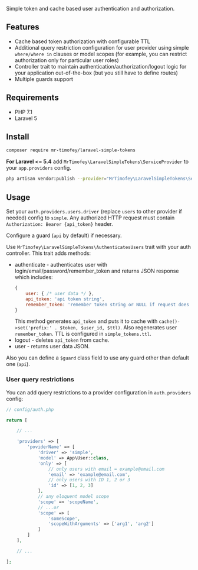 Simple token and cache based user authentication and authorization.

## Features

* Cache based token authorization with configurable TTL
* Additional query restriction configuration for user provider using simple `where/where in` clauses or model scopes
	(for example, you can restrict authorization only for particular user roles)
* Controller trait to maintain authentication/authorization/logout logic for your application out-of-the-box
	(but you still have to define routes)
* Multiple guards support

## Requirements

* PHP 7.1
* Laravel 5

## Install

```bash
composer require mr-timofey/laravel-simple-tokens
```

**For Laravel <= 5.4** add `MrTimofey\LaravelSimpleTokens\ServiceProvider` to your `app.providers` config.

```bash
php artisan vendor:publish --provider="MrTimofey\LaravelSimpleTokens\ServiceProvider"
```

## Usage

Set your `auth.providers.users.driver` (replace `users` to other provider if needed) config to `simple`.
Any authorized HTTP request must contain `Authorization: Bearer {api_token}` header.

Configure a guard (`api` by default) if necessary.

Use `MrTimofey\LaravelSimpleTokens\AuthenticatesUsers` trait with your auth controller. This trait adds methods:
* authenticate - authenticates user with login/email/password/remember_token and returns JSON response which includes:
	```js
	{
		user: { /* user data */ },
		api_token: 'api token string',
		remember_token: 'remember token string or NULL if request does not have a "remember" flag'
	}
	```
	This method generates `api_token` and puts it to cache with `cache()->set('prefix:' . $token, $user_id, $ttl)`.
	Also regenerates user `remember_token`.
	TTL is configured in `simple_tokens.ttl`.
* logout - deletes `api_token` from cache.
* user - returns user data JSON.

Also you can define a `$guard` class field to use any guard other than default one (`api`).

### User query restrictions

You can add query restrictions to a provider configuration in `auth.providers` config:

```php
// config/auth.php

return [

	// ...

	'providers' => [
		'poviderName' => [
			'driver' => 'simple',
			'model' => App\User::class,
			'only' => [
				// only users with email = example@email.com
				'email' => 'example@email.com',
				// only users with ID 1, 2 or 3
				'id' => [1, 2, 3]
			],
			// any eloquent model scope
			'scope' => 'scopeName',
			// ...or
			'scope' => [
				'someScope',
				'scopeWithArguments' => ['arg1', 'arg2']
			]
		]
	],

	// ...

];
```